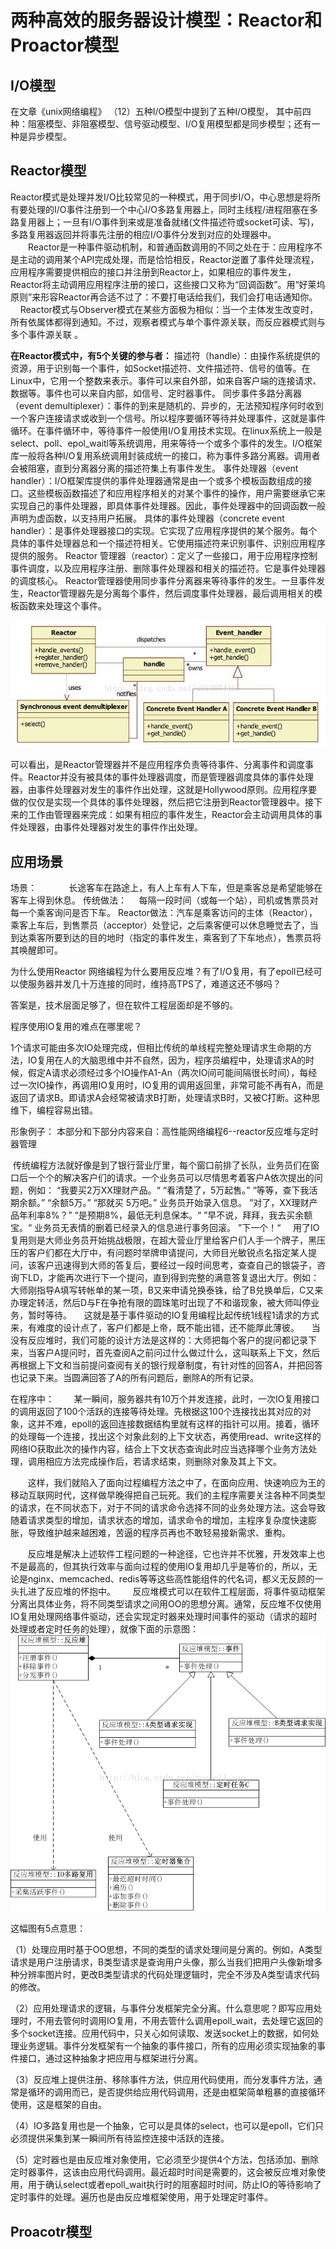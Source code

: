 # 两种高效的服务器设计模型：Reactor和Proactor模型
## I/O模型
在文章《unix网络编程》
（12）五种I/O模型中提到了五种I/O模型，
其中前四种：阻塞模型、非阻塞模型、信号驱动模型、I/O复用模型都是同步模型；还有一种是异步模型。

## Reactor模型
Reactor模式是处理并发I/O比较常见的一种模式，用于同步I/O，中心思想是将所有要处理的I/O事件注册到一个中心I/O多路复用器上，同时主线程/进程阻塞在多路复用器上；一旦有I/O事件到来或是准备就绪(文件描述符或socket可读、写)，多路复用器返回并将事先注册的相应I/O事件分发到对应的处理器中。
　　Reactor是一种事件驱动机制，和普通函数调用的不同之处在于：应用程序不是主动的调用某个API完成处理，而是恰恰相反，Reactor逆置了事件处理流程，应用程序需要提供相应的接口并注册到Reactor上，如果相应的事件发生，Reactor将主动调用应用程序注册的接口，这些接口又称为“回调函数”。用“好莱坞原则”来形容Reactor再合适不过了：不要打电话给我们，我们会打电话通知你。
    Reactor模式与Observer模式在某些方面极为相似：当一个主体发生改变时，所有依属体都得到通知。不过，观察者模式与单个事件源关联，而反应器模式则与多个事件源关联 。

**在Reactor模式中，有5个关键的参与者：**
描述符（handle）：由操作系统提供的资源，用于识别每一个事件，如Socket描述符、文件描述符、信号的值等。在Linux中，它用一个整数来表示。事件可以来自外部，如来自客户端的连接请求、数据等。事件也可以来自内部，如信号、定时器事件。
同步事件多路分离器（event demultiplexer）：事件的到来是随机的、异步的，无法预知程序何时收到一个客户连接请求或收到一个信号。所以程序要循环等待并处理事件，这就是事件循环。在事件循环中，等待事件一般使用I/O复用技术实现。在linux系统上一般是select、poll、epol_waitl等系统调用，用来等待一个或多个事件的发生。I/O框架库一般将各种I/O复用系统调用封装成统一的接口，称为事件多路分离器。调用者会被阻塞，直到分离器分离的描述符集上有事件发生。
事件处理器（event handler）：I/O框架库提供的事件处理器通常是由一个或多个模板函数组成的接口。这些模板函数描述了和应用程序相关的对某个事件的操作，用户需要继承它来实现自己的事件处理器，即具体事件处理器。因此，事件处理器中的回调函数一般声明为虚函数，以支持用户拓展。
具体的事件处理器（concrete event handler）：是事件处理器接口的实现。它实现了应用程序提供的某个服务。每个具体的事件处理器总和一个描述符相关。它使用描述符来识别事件、识别应用程序提供的服务。
Reactor 管理器（reactor）：定义了一些接口，用于应用程序控制事件调度，以及应用程序注册、删除事件处理器和相关的描述符。它是事件处理器的调度核心。 Reactor管理器使用同步事件分离器来等待事件的发生。一旦事件发生，Reactor管理器先是分离每个事件，然后调度事件处理器，最后调用相关的模 板函数来处理这个事件。

![img](/static/image/20150530185135499.png)

可以看出，是Reactor管理器并不是应用程序负责等待事件、分离事件和调度事件。Reactor并没有被具体的事件处理器调度，而是管理器调度具体的事件处理器，由事件处理器对发生的事件作出处理，这就是Hollywood原则。应用程序要做的仅仅是实现一个具体的事件处理器，然后把它注册到Reactor管理器中。接下来的工作由管理器来完成：如果有相应的事件发生，Reactor会主动调用具体的事件处理器，由事件处理器对发生的事件作出处理。


## 应用场景
场景：             长途客车在路途上，有人上车有人下车，但是乘客总是希望能够在客车上得到休息。
传统做法：     每隔一段时间（或每一个站），司机或售票员对每一个乘客询问是否下车。
Reactor做法：汽车是乘客访问的主体（Reactor），乘客上车后，到售票员（acceptor）处登记，之后乘客便可以休息睡觉去了，当到达乘客所要到达的目的地时（指定的事件发生，乘客到了下车地点），售票员将其唤醒即可。



为什么使用Reactor
网络编程为什么要用反应堆？有了I/O复用，有了epoll已经可以使服务器并发几十万连接的同时，维持高TPS了，难道这还不够吗？

答案是，技术层面足够了，但在软件工程层面却是不够的。



程序使用IO复用的难点在哪里呢？

1个请求可能由多次IO处理完成，但相比传统的单线程完整处理请求生命期的方法，IO复用在人的大脑思维中并不自然，因为，程序员编程中，处理请求A的时候，假定A请求必须经过多个IO操作A1-An（两次IO间可能间隔很长时间），每经过一次IO操作，再调用IO复用时，IO复用的调用返回里，非常可能不再有A，而是返回了请求B。即请求A会经常被请求B打断，处理请求B时，又被C打断。这种思维下，编程容易出错。

形象例子：
本部分和下部分内容来自：高性能网络编程6--reactor反应堆与定时器管理

 传统编程方法就好像是到了银行营业厅里，每个窗口前排了长队，业务员们在窗口后一个个的解决客户们的请求。一个业务员可以尽情思考着客户A依次提出的问题，例如：
“我要买2万XX理财产品。“
“看清楚了，5万起售。”
“等等，查下我活期余额。”
“余额5万。”
“那就买 5万吧。”
业务员开始录入信息。
”对了，XX理财产品年利率8%？”
“是预期8%，最低无利息保本。“
”早不说，拜拜，我去买余额宝。“
业务员无表情的删着已经录入的信息进行事务回滚。
”下一个！“
    用了IO复用则是大师业务员开始挑战极限，在超大营业厅里给客户们人手一个牌子，黑压压的客户们都在大厅中，有问题时举牌申请提问，大师目光敏锐点名指定某人提问，该客户迅速得到大师的答复后，要经过一段时间思考，查查自己的银袋子，咨询下LD，才能再次进行下一个提问，直到得到完整的满意答复退出大厅。例如：大师刚指导A填写转帐单的某一项，B又来申请兑换泰铢，给了B兑换单后，C又来办理定转活，然后D与F在争抢有限的圆珠笔时出现了不和谐现象，被大师叫停业务，暂时等待。
    这就是基于事件驱动的IO复用编程比起传统1线程1请求的方式来，有难度的设计点了，客户们都是上帝，既不能出错，还不能厚此薄彼。
    当没有反应堆时，我们可能的设计方法是这样的：大师把每个客户的提问都记录下来，当客户A提问时，首先查阅A之前问过什么做过什么，这叫联系上下文，然后再根据上下文和当前提问查阅有关的银行规章制度，有针对性的回答A，并把回答也记录下来。当圆满回答了A的所有问题后，删除A的所有记录。

在程序中：
       某一瞬间，服务器共有10万个并发连接，此时，一次IO复用接口的调用返回了100个活跃的连接等待处理。先根据这100个连接找出其对应的对象，这并不难，epoll的返回连接数据结构里就有这样的指针可以用。接着，循环的处理每一个连接，找出这个对象此刻的上下文状态，再使用read、write这样的网络IO获取此次的操作内容，结合上下文状态查询此时应当选择哪个业务方法处理，调用相应方法完成操作后，若请求结束，则删除对象及其上下文。

       这样，我们就陷入了面向过程编程方法之中了，在面向应用、快速响应为王的移动互联网时代，这样做早晚得把自己玩死。我们的主程序需要关注各种不同类型的请求，在不同状态下，对于不同的请求命令选择不同的业务处理方法。这会导致随着请求类型的增加，请求状态的增加，请求命令的增加，主程序复杂度快速膨胀，导致维护越来越困难，苦逼的程序员再也不敢轻易接新需求、重构。


       反应堆是解决上述软件工程问题的一种途径，它也许并不优雅，开发效率上也不是最高的，但其执行效率与面向过程的使用IO复用却几乎是等价的，所以，无论是nginx、memcached、redis等等这些高性能组件的代名词，都义无反顾的一头扎进了反应堆的怀抱中。
      反应堆模式可以在软件工程层面，将事件驱动框架分离出具体业务，将不同类型请求之间用OO的思想分离。通常，反应堆不仅使用IO复用处理网络事件驱动，还会实现定时器来处理时间事件的驱动（请求的超时处理或者定时任务的处理），就像下面的示意图：
![img](/static/image/20131220193302109.png)

这幅图有5点意思：

（1）处理应用时基于OO思想，不同的类型的请求处理间是分离的。例如，A类型请求是用户注册请求，B类型请求是查询用户头像，那么当我们把用户头像新增多种分辨率图片时，更改B类型请求的代码处理逻辑时，完全不涉及A类型请求代码的修改。

（2）应用处理请求的逻辑，与事件分发框架完全分离。什么意思呢？即写应用处理时，不用去管何时调用IO复用，不用去管什么调用epoll_wait，去处理它返回的多个socket连接。应用代码中，只关心如何读取、发送socket上的数据，如何处理业务逻辑。事件分发框架有一个抽象的事件接口，所有的应用必须实现抽象的事件接口，通过这种抽象才把应用与框架进行分离。

（3）反应堆上提供注册、移除事件方法，供应用代码使用，而分发事件方法，通常是循环的调用而已，是否提供给应用代码调用，还是由框架简单粗暴的直接循环使用，这是框架的自由。

（4）IO多路复用也是一个抽象，它可以是具体的select，也可以是epoll，它们只必须提供采集到某一瞬间所有待监控连接中活跃的连接。

（5）定时器也是由反应堆对象使用，它必须至少提供4个方法，包括添加、删除定时器事件，这该由应用代码调用。最近超时时间是需要的，这会被反应堆对象使用，用于确认select或者epoll_wait执行时的阻塞超时时间，防止IO的等待影响了定时事件的处理。遍历也是由反应堆框架使用，用于处理定时事件。





## Proacotr模型